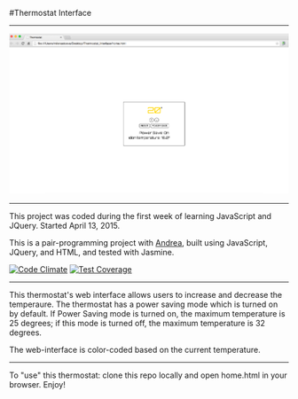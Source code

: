 #Thermostat Interface

--------------

![img](https://github.com/M1lena/Thermostat_Interface/blob/master/thermostat_screen_shot.png)

--------------

This project was coded during the first week of learning JavaScript and JQuery. Started April 13, 2015.

This is a pair-programming project with [Andrea](https://github.com/armi1189), built using JavaScript, JQuery, and HTML, and tested with Jasmine.

[![Code Climate](https://codeclimate.com/repos/5575af88695680049100fe92/badges/388a7a097a4b3f7dacad/gpa.svg)](https://codeclimate.com/repos/5575af88695680049100fe92/feed)  [![Test Coverage](https://codeclimate.com/repos/5575af88695680049100fe92/badges/388a7a097a4b3f7dacad/coverage.svg)](https://codeclimate.com/repos/5575af88695680049100fe92/coverage)

--------------

This thermostat's web interface allows users to increase and decrease the temperaure. The thermostat has a power saving mode which is turned on by default. If Power Saving mode is turned on, the maximum temperature is 25 degrees; if this mode is turned off, the maximum temperature is 32 degrees.

The web-interface is color-coded based on the current temperature.

--------------

To "use" this thermostat: clone this repo locally and open home.html in your browser. Enjoy!
